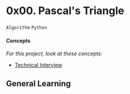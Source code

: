 # 0x00. Pascal's Triangle

```Algorithm``` ```Python```

#### Concepts

_For this project, look at these concepts:_

* [Technical Interview](https://www.alx-intranet.hbtn.io/concepts/100005)

## General Learning
